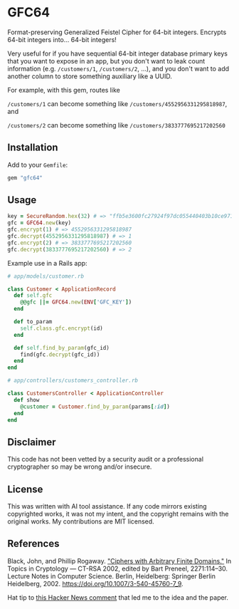 # GFC64

Format-preserving Generalized Feistel Cipher for 64-bit integers. Encrypts 64-bit
integers into... 64-bit integers!

Very useful for if you have sequential 64-bit integer database primary keys that
you want to expose in an app, but you don't want to leak count information
(e.g. `/customers/1`, `/customers/2`, ...), and you don't want to add another
column to store something auxiliary like a UUID.

For example, with this gem, routes like

`/customers/1` can become something like `/customers/4552956331295818987`, and

`/customers/2` can become something like `/customers/3833777695217202560`

## Installation

Add to your `Gemfile`:

```ruby
gem "gfc64"
```

## Usage

```ruby
key = SecureRandom.hex(32) # => "ffb5e3600fc27924f97dc055440403b10ce97160261f2a87eee576584cf942e5"
gfc = GFC64.new(key)
gfc.encrypt(1) # => 4552956331295818987
gfc.decrypt(4552956331295818987) # => 1
gfc.encrypt(2) # => 3833777695217202560
gfc.decrypt(3833777695217202560) # => 2
```

Example use in a Rails app:

```ruby
# app/models/customer.rb

class Customer < ApplicationRecord
  def self.gfc
    @@gfc ||= GFC64.new(ENV['GFC_KEY'])
  end

  def to_param
    self.class.gfc.encrypt(id)
  end

  def self.find_by_param(gfc_id)
    find(gfc.decrypt(gfc_id))
  end
end
```

```ruby
# app/controllers/customers_controller.rb

class CustomersController < ApplicationController
  def show
    @customer = Customer.find_by_param(params[:id])
  end
end

```

## Disclaimer

This code has not been vetted by a security audit or a professional
cryptographer so may be wrong and/or insecure.

## License

This was written with AI tool assistance. If any code mirrors existing
copyrighted works, it was not my intent, and the copyright remains with the
original works. My contributions are MIT licensed.

## References

Black, John, and Phillip Rogaway. ["Ciphers with Arbitrary Finite Domains."][paper] In Topics in Cryptology — CT-RSA 2002, edited by Bart Preneel, 2271:114–30. Lecture Notes in Computer Science. Berlin, Heidelberg: Springer Berlin Heidelberg, 2002. https://doi.org/10.1007/3-540-45760-7_9.

Hat tip to [this Hacker News comment][hn] that led me to the idea and the paper.

[paper]: https://web.cs.ucdavis.edu/~rogaway/papers/subset.pdf
[hn]: https://news.ycombinator.com/item?id=27016779
